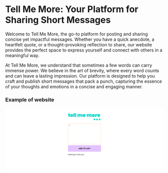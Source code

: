 # Tell Me More: Your Platform for Sharing Short Messages

Welcome to Tell Me More, the go-to platform for posting and sharing concise yet impactful messages. Whether you have a quick anecdote, a heartfelt quote, or a thought-provoking reflection to share, our website provides the perfect space to express yourself and connect with others in a meaningful way.

At Tell Me More, we understand that sometimes a few words can carry immense power. We believe in the art of brevity, where every word counts and can leave a lasting impression. Our platform is designed to help you craft and publish short messages that pack a punch, capturing the essence of your thoughts and emotions in a concise and engaging manner.

### Example of website

![website image](assets/image1.PNG)